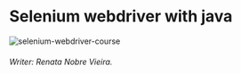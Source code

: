 # Selenium webdriver with java

![selenium-webdriver-course](https://user-images.githubusercontent.com/23301330/54578123-c8516400-49bb-11e9-814f-eba4560ccbe3.jpg)

###### Writer: *Renata Nobre Vieira*.


